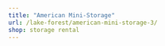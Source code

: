 ```yaml
---
title: "American Mini-Storage"
url: /lake-forest/american-mini-storage-3/
shop: storage rental
---
```

